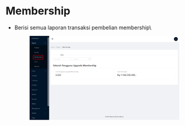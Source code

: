 # Membership

*   Berisi semua laporan transaksi pembelian membership\


    <figure><img src="../../.gitbook/assets/image (3).png" alt=""><figcaption></figcaption></figure>

